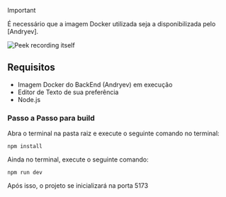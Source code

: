 

> [!IMPORTANT]
> É necessário que a imagem Docker utilizada seja a disponibilizada pelo [Andryev].

![Peek recording itself](./src/assets/apresentation.gif)


<!-- START doctoc generated TOC please keep comment here to allow auto update -->
<!-- DON'T EDIT THIS SECTION, INSTEAD RE-RUN doctoc TO UPDATE -->

## Requisitos

- Imagem Docker do BackEnd (Andryev) em execução
- Editor de Texto de sua preferência
- Node.js

### Passo a Passo para build
Abra o terminal na pasta raiz e execute o seguinte comando no terminal:

    npm install

Ainda no terminal, execute o seguinte comando: 

    npm run dev

Após isso, o projeto se inicializará na porta 5173

